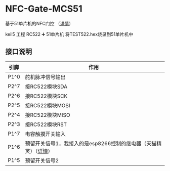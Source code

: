 # NFC-Gate-MCS51
基于51单片机的NFC门控
（[详情](https://blog.csdn.net/GavinWang23/article/details/104848886)）

keil5 工程
RC522 ➕ 51单片机
将TEST522.hex烧录到51单片机中

## 接口说明
引脚 | 作用 
--|--
 P1^0 | 舵机脉冲信号输出 
 P2^7 | 接RC522模块SDA
 P2^6 | 接RC522模块SCK
 P2^5 | 接RC522模块MOSI
 P2^4 | 接RC522模块MISO
 P2^3 | 接RC522模块RST
 P1^7 | 电容触摸开关输入
 P1^6 | 预留开关信号1，我接入的是esp8266控制的继电器（天猫精灵）（[详情](https://blog.csdn.net/GavinWang23/article/details/101637481)）
 P1^5 | 预留开关信号2
